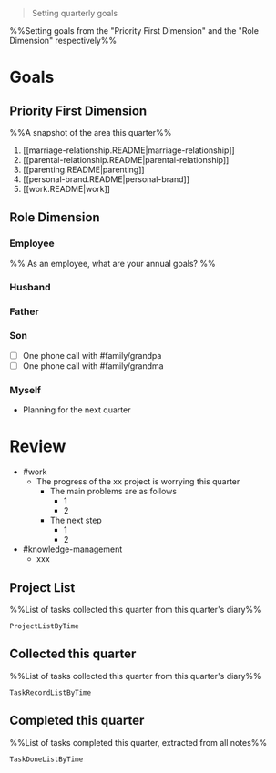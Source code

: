 > Setting quarterly goals

%%Setting goals from the "Priority First Dimension" and the "Role Dimension" respectively%%

# Goals

## Priority First Dimension
%%A snapshot of the area this quarter%%
1. [[marriage-relationship.README|marriage-relationship]]
2. [[parental-relationship.README|parental-relationship]]
3. [[parenting.README|parenting]]
4. [[personal-brand.README|personal-brand]]
5. [[work.README|work]]

## Role Dimension
### Employee
%% As an employee, what are your annual goals? %%
### Husband
### Father
### Son
- [ ] One phone call with #family/grandpa
- [ ] One phone call with #family/grandma
### Myself
- Planning for the next quarter

# Review
- #work 
	- The progress of the xx project is worrying this quarter
		- The main problems are as follows
			- 1
			- 2
		- The next step
			- 1
			- 2
- #knowledge-management 
	- xxx

## Project List
%%List of tasks collected this quarter from this quarter's diary%%
```PeriodicPARA
ProjectListByTime
```

## Collected this quarter
%%List of tasks collected this quarter from this quarter's diary%%
```PeriodicPARA
TaskRecordListByTime
```

## Completed this quarter
%%List of tasks completed this quarter, extracted from all notes%%
```PeriodicPARA
TaskDoneListByTime
```
